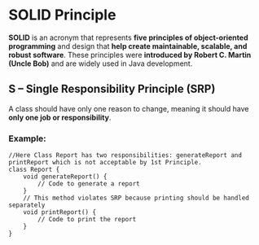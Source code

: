 # SOLID Principle

**SOLID** is an acronym that represents **five principles of object-oriented programming** and design that **help create maintainable, scalable, and robust software**. These principles were **introduced by Robert C. Martin (Uncle Bob)** and are widely used in Java development.

## S – Single Responsibility Principle (SRP)
A class should have only one reason to change, meaning it should have **only one job or responsibility**.
### Example:
```
//Here Class Report has two responsibilities: generateReport and printReport which is not acceptable by 1st Principle.
class Report {
    void generateReport() {
        // Code to generate a report
    }
    // This method violates SRP because printing should be handled separately
    void printReport() {
        // Code to print the report
    }
}
```
